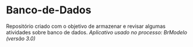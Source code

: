 # Banco-de-Dados
Repositório criado com o objetivo de armazenar e revisar algumas atividades sobre banco de dados.
*Aplicativo usado no processo: BrModelo (versão 3.0)*
